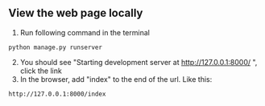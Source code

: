 ## View the web page locally

1. Run following command in the terminal  
```
python manage.py runserver
```
2. You should see "Starting development server at http://127.0.0.1:8000/
", click the link
3. In the browser, add "index" to the end of the url. Like this:
```
http://127.0.0.1:8000/index
```
 
